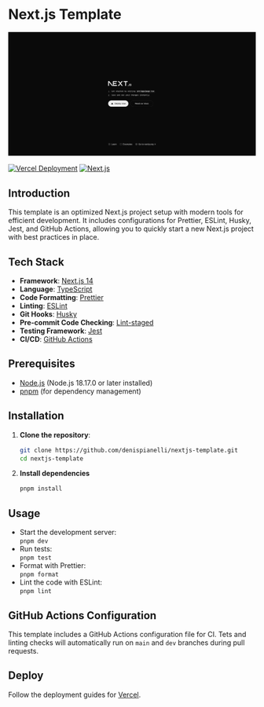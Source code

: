 # Next.js Template

![Next.js Template](/src/app/opengraph-image.jpg)

[![Vercel Deployment](https://img.shields.io/static/v1?label=Deploy&message=Vercel&color=black)](https://vercel.com/)
[![Next.js](https://img.shields.io/badge/Next.js-v14-black)](https://nextjs.org/)

## Introduction

This template is an optimized Next.js project setup with modern tools for efficient development. It includes configurations for Prettier, ESLint, Husky, Jest, and GitHub Actions, allowing you to quickly start a new Next.js project with best practices in place.

## Tech Stack

- **Framework**: [Next.js 14](https://nextjs.org/)
- **Language**: [TypeScript](https://www.typescriptlang.org/)
- **Code Formatting**: [Prettier](https://prettier.io/)
- **Linting**: [ESLint](https://eslint.org/)
- **Git Hooks**: [Husky](https://typicode.github.io/husky/)
- **Pre-commit Code Checking**: [Lint-staged](https://github.com/lint-staged/lint-staged)
- **Testing Framework**: [Jest](https://jestjs.io/fr/)
- **CI/CD**: [GitHub Actions](https://github.com/features/actions)

## Prerequisites

- [Node.js](https://nodejs.org/) (Node.js 18.17.0 or later installed)
- [pnpm](https://pnpm.io/) (for dependency management)

## Installation

1. **Clone the repository**:

     ```bash
     git clone https://github.com/denispianelli/nextjs-template.git
     cd nextjs-template
     ```

2. **Install dependencies**

     ```bash
     pnpm install
     ```

## Usage

- Start the development server:  
  `pnpm dev`
- Run tests:  
  `pnpm test`
- Format with Prettier:  
  `pnpm format`
- Lint the code with ESLint:  
  `pnpm lint`

## GitHub Actions Configuration

This template includes a GitHub Actions configuration file for CI. Tets and
linting checks will automatically run on `main` and `dev` branches during pull
requests.

## Deploy

Follow the deployment guides for [Vercel](https://nextjs.org/learn-pages-router/basics/deploying-nextjs-app/deploy).
